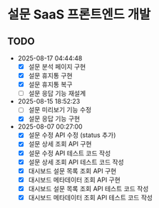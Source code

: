 # 설문 SaaS 프론트엔드 개발

## TODO

- 2025-08-17 04:44:48
  - [x] 설문 분석 페이지 구현
  - [x] 설문 휴지통 구현
  - [x] 설문 휴지통 복구
  - [ ] 설문 응답 기능 재설계
- 2025-08-15 18:52:23
  - [ ] 설문 미리보기 기능 수정
  - [x] 설문 응답 기능 구현
- 2025-08-07 00:27:00
  - [x] 설문 수정 API 수정 (status 추가)
  - [x] 설문 상세 조회 API 구현
  - [x] 설문 수정 API 테스트 코드 작성
  - [x] 설문 상세 조회 API 테스트 코드 작성
  - [x] 대시보드 설문 목록 조회 API 구현
  - [x] 대시보드 메타데이터 조회 API 구현
  - [x] 대시보드 설문 목록 조회 API 테스트 코드 작성
  - [x] 대시보드 메타데이터 조회 API 테스트 코드 작성